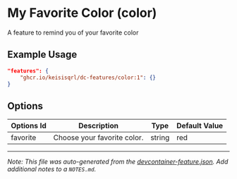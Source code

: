
# My Favorite Color (color)

A feature to remind you of your favorite color

## Example Usage

```json
"features": {
    "ghcr.io/keisisqrl/dc-features/color:1": {}
}
```

## Options

| Options Id | Description | Type | Default Value |
|-----|-----|-----|-----|
| favorite | Choose your favorite color. | string | red |



---

_Note: This file was auto-generated from the [devcontainer-feature.json](https://github.com/keisisqrl/dc-features/blob/main/src/color/devcontainer-feature.json).  Add additional notes to a `NOTES.md`._
